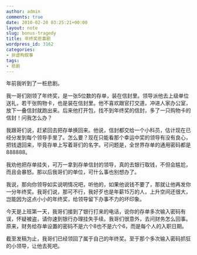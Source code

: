```yaml
---
author: admin
comments: true
date: 2010-02-20 03:25:21+00:00
layout: note
slug: bonus-tragedy
title: 年终奖悲喜剧
wordpress_id: 3162
categories:
- 非虚构叙事
tags:
- 悲剧
---
```


年前我听到了一桩悲剧。

我一哥们刚领了年终奖，是一张5位数的存单，装在信封里。领导派他去上级单位送礼，若干张购物卡，也是装在信封里。他不喜欢跟官打交道，冲进人家办公室，放下一叠信封就跑出来。后来他打开包，找不到年终奖的信封，多了一只购物卡的信封！问我怎么办？

我跟哥们说，赶紧回去把存单换回来。他说，信封都交给一个小科员，估计现在已经分发到每个领导手里了。怎么要？现在只能看那个幸运中奖的领导有没有良心，把钱退回来，毕竟存单上写着哥们的名字。可问题是，全世界存单的通用密码都是888888。

我劝他把存单挂失，可万一拿到存单信封的领导，真的去银行取钱，不但会尴尬，而且会暴怒。那以后我哥们的单位，可什么事也别想办了。

我说，那向你领导如实说明情况吧，听他的，如果他说钱不要了，那就让他再发你一分年终奖。我哥们说，那可不行，我好歹也是年薪15万的人，上升空间还很大，岂能因为这点小小的年终奖，给领导留下办事不力的坏印象。

今天是上班第一天，我哥们接到了银行打来的电话，说你的存单多次输入密码有误，怀疑被盗，请你速到银行办理挂失手续。我哥们很意外，去问财务怎么回事。原来，财务给存单设置的密码不是六个8也不是六个6，而是每个人的入职日期。

截至发稿为止，我哥们已经领回了属于自己的年终奖。至于那个多次输入密码抓狂的小领导，让他去死吧。
